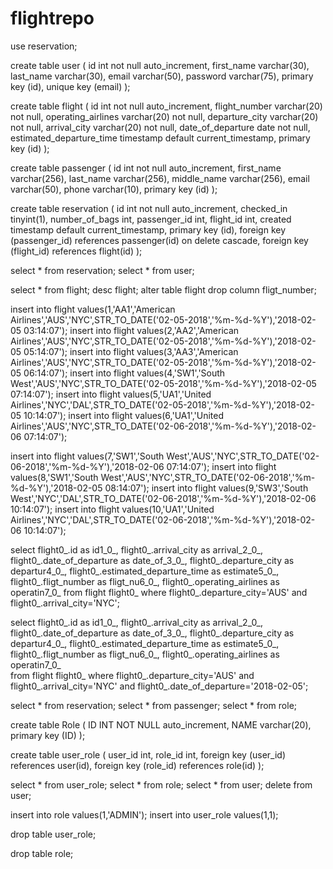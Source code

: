 # flightrepo

use reservation;

create table user
(
id int not null auto_increment,
first_name varchar(30),
last_name varchar(30),
email varchar(50),
password varchar(75),
primary key (id),
unique key (email)
);


create table flight
(
id int not null auto_increment,
flight_number varchar(20) not null,
operating_airlines varchar(20) not null,
departure_city varchar(20) not null,
arrival_city varchar(20) not null,
date_of_departure date not null,
estimated_departure_time timestamp default current_timestamp,
primary key (id)
);

create table passenger
(
id int not null auto_increment,
first_name varchar(256),
last_name varchar(256),
middle_name varchar(256),
email varchar(50),
phone varchar(10),
primary key (id)
);

create table reservation
(
id int not null auto_increment,
checked_in tinyint(1),
number_of_bags int,
passenger_id int,
flight_id int,
created timestamp default current_timestamp,
primary key (id),
foreign key (passenger_id) references passenger(id) on delete cascade,
foreign key (flight_id) references flight(id)
);

select * from reservation;
select * from user;

select * from flight;
desc flight;
alter table flight drop column fligt_number;

insert into flight values(1,'AA1','American Airlines','AUS','NYC',STR_TO_DATE('02-05-2018','%m-%d-%Y'),'2018-02-05 03:14:07');
insert into flight values(2,'AA2','American Airlines','AUS','NYC',STR_TO_DATE('02-05-2018','%m-%d-%Y'),'2018-02-05 05:14:07');
insert into flight values(3,'AA3','American Airlines','AUS','NYC',STR_TO_DATE('02-05-2018','%m-%d-%Y'),'2018-02-05 06:14:07');
insert into flight values(4,'SW1','South West','AUS','NYC',STR_TO_DATE('02-05-2018','%m-%d-%Y'),'2018-02-05 07:14:07');
insert into flight values(5,'UA1','United Airlines','NYC','DAL',STR_TO_DATE('02-05-2018','%m-%d-%Y'),'2018-02-05 10:14:07');
insert into flight values(6,'UA1','United Airlines','AUS','NYC',STR_TO_DATE('02-06-2018','%m-%d-%Y'),'2018-02-06 07:14:07');

insert into flight values(7,'SW1','South West','AUS','NYC',STR_TO_DATE('02-06-2018','%m-%d-%Y'),'2018-02-06 07:14:07');
insert into flight values(8,'SW1','South West','AUS','NYC',STR_TO_DATE('02-06-2018','%m-%d-%Y'),'2018-02-05 08:14:07');
insert into flight values(9,'SW3','South West','NYC','DAL',STR_TO_DATE('02-06-2018','%m-%d-%Y'),'2018-02-06 10:14:07');
insert into flight values(10,'UA1','United Airlines','NYC','DAL',STR_TO_DATE('02-06-2018','%m-%d-%Y'),'2018-02-06 10:14:07');


select flight0_.id as id1_0_, 
flight0_.arrival_city as arrival_2_0_, 
flight0_.date_of_departure as date_of_3_0_, 
flight0_.departure_city as departur4_0_, 
flight0_.estimated_departure_time as estimate5_0_, 
flight0_.fligt_number as fligt_nu6_0_, 
flight0_.operating_airlines as operatin7_0_ 
from flight flight0_ 
where flight0_.departure_city='AUS' and flight0_.arrival_city='NYC';

select flight0_.id as id1_0_, 
flight0_.arrival_city as arrival_2_0_, 
flight0_.date_of_departure as date_of_3_0_, 
flight0_.departure_city as departur4_0_, 
flight0_.estimated_departure_time as estimate5_0_, 
flight0_.fligt_number as fligt_nu6_0_, 
flight0_.operating_airlines as operatin7_0_  
from flight flight0_ 
where flight0_.departure_city='AUS'
and flight0_.arrival_city='NYC' 
and flight0_.date_of_departure='2018-02-05';

select * from reservation;
select * from passenger;
select * from role;

create table Role
(
ID INT NOT NULL auto_increment,
NAME varchar(20),
primary key (ID)
);

create table user_role
(
user_id int,
role_id int,
foreign key (user_id)
references user(id),
foreign key (role_id)
references role(id)
);

select * from user_role;
select * from role;
select * from user;
delete from user;

insert into role values(1,'ADMIN');
insert into user_role values(1,1);

drop table user_role;

drop table role;
